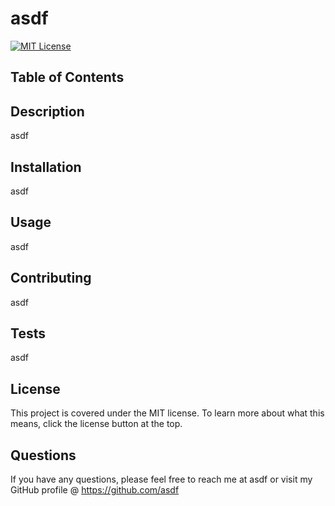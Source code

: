 # asdf

[![MIT License](https://img.shields.io/badge/License-MIT-blue.svg)](https://lbesson.mit-license.org/)

## Table of Contents

## Description
asdf

## Installation
asdf

## Usage
asdf

## Contributing
asdf

## Tests
asdf

## License
This project is covered under the MIT license. To learn more about what this means, click the license button at the top.

## Questions
If you have any questions, please feel free to reach me at asdf or visit my GitHub profile @ https://github.com/asdf